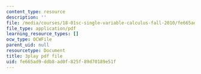 ```yaml
---
content_type: resource
description: ''
file: /media/courses/18-01sc-single-variable-calculus-fall-2010/fe665ad9ddb8ad0f825f89d70189e51f_kCPVBl953eY.pdf
file_type: application/pdf
learning_resource_types: []
ocw_type: OCWFile
parent_uid: null
resourcetype: Document
title: 3play pdf file
uid: fe665ad9-ddb8-ad0f-825f-89d70189e51f
---
```

